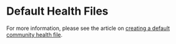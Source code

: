 # Default Health Files

For more information, please see the article on [creating a default community health file](https://docs.github.com/en/github/building-a-strong-community/creating-a-default-community-health-file).
